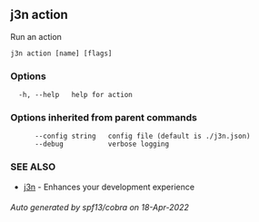 ## j3n action

Run an action

```
j3n action [name] [flags]
```

### Options

```
  -h, --help   help for action
```

### Options inherited from parent commands

```
      --config string   config file (default is ./j3n.json)
      --debug           verbose logging
```

### SEE ALSO

* [j3n](j3n.md)     - Enhances your development experience

###### Auto generated by spf13/cobra on 18-Apr-2022
